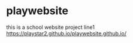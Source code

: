 # playwebsite
this is a school website project
line1
https://playstar2.github.io/playwebsite.github.io/
